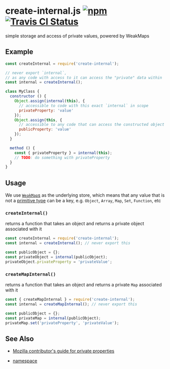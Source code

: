 # create-internal.js [![npm](https://img.shields.io/npm/v/create-internal.svg?maxAge=2592000)](https://www.npmjs.com/package/create-internal) [![Travis CI Status](https://travis-ci.org/jokeyrhyme/create-internal.js.svg?branch=master)](https://travis-ci.org/jokeyrhyme/create-internal.js)

simple storage and access of private values, powered by WeakMaps


## Example

```js
const createInternal = require('create-internal');

// never export `internal`,
// as any code with access to it can access the "private" data within
const internal = createInternal();

class MyClass {
  constructor () {
    Object.assign(internal(this), {
      // accessible to code with this exact `internal` in scope
      privateProperty: 'value'
    });
    Object.assign(this, {
      // accessible to any code that can access the constructed object
      publicProperty: 'value'
    });
  }

  method () {
    const { privateProperty } = internal(this);
    // TODO: do something with privateProperty
  }
}
```


## Usage


We use [`WeakMap`s](https://developer.mozilla.org/en-US/docs/Web/JavaScript/Reference/Global_Objects/WeakMap) as the underlying store, which means that any value that is not a [primitive type](https://developer.mozilla.org/en-US/docs/Glossary/Primitive) can be a key, e.g. `Object`, `Array`, `Map`, `Set`, `Function`, etc


### `createInternal()`

returns a function that takes an object and returns a private object associated with it

```js
const createInternal = require('create-internal');
const internal = createInternal(); // never export this

const publicObject = {};
const privateObject = internal(publicObject);
privateObject.privateProperty = 'privateValue';
```


### `createMapInternal()`

returns a function that takes an object and returns a private `Map` associated with it

```js
const { createMapInternal } = require('create-internal');
const internal = createMapInternal(); // never export this

const publicObject = {};
const privateMap = internal(publicObject);
privateMap.set('privateProperty', 'privateValue');
```


## See Also

-   [Mozilla contributor's guide for private properties](https://developer.mozilla.org/en-US/Add-ons/SDK/Guides/Contributor_s_Guide/Private_Properties)

-   [namespace](https://www.npmjs.com/package/namespace)
